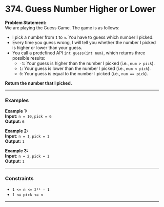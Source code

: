 # 374. Guess Number Higher or Lower

**Problem Statement:**  
We are playing the Guess Game. The game is as follows:

- I pick a number from `1` to `n`. You have to guess which number I picked.
- Every time you guess wrong, I will tell you whether the number I picked is higher or lower than your guess.
- You call a predefined API `int guess(int num)`, which returns three possible results:
    - `-1`: Your guess is higher than the number I picked (i.e., `num > pick`).
    - `1`: Your guess is lower than the number I picked (i.e., `num < pick`).
    - `0`: Your guess is equal to the number I picked (i.e., `num == pick`).

**Return the number that I picked.**

---

### **Examples**

**Example 1:**  
**Input:** `n = 10`, `pick = 6`  
**Output:** `6`

**Example 2:**  
**Input:** `n = 1`, `pick = 1`  
**Output:** `1`

**Example 3:**  
**Input:** `n = 2`, `pick = 1`  
**Output:** `1`

---

### **Constraints**
- `1 <= n <= 2³¹ - 1`
- `1 <= pick <= n`

---